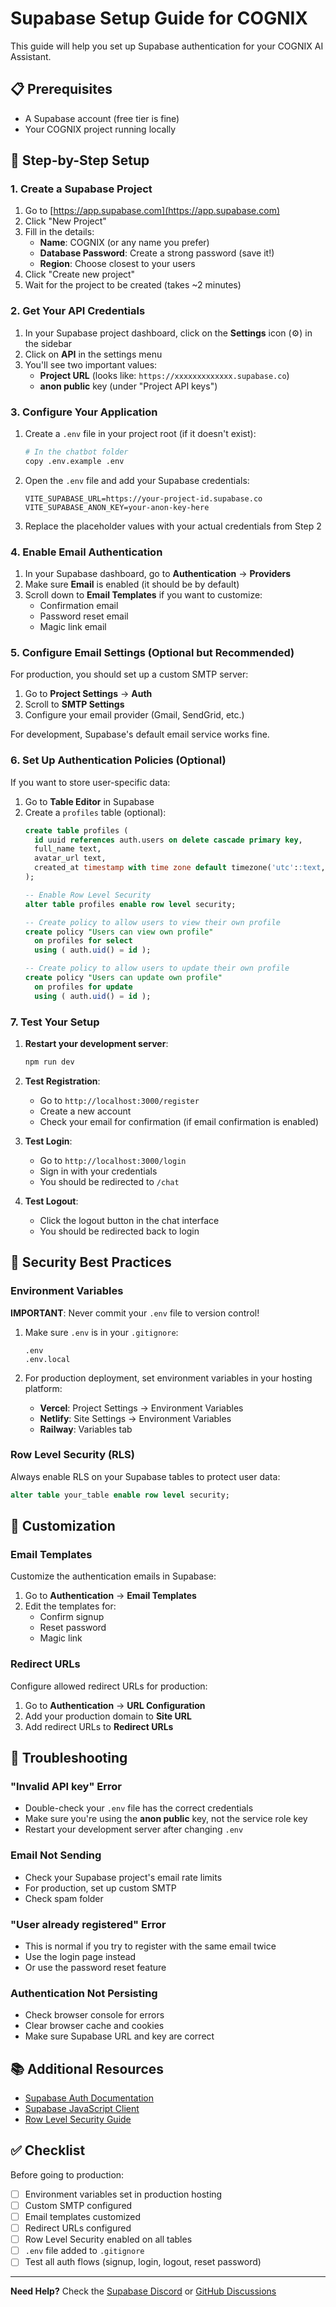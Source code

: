 # Supabase Setup Guide for COGNIX

This guide will help you set up Supabase authentication for your COGNIX AI Assistant.

## 📋 Prerequisites

- A Supabase account (free tier is fine)
- Your COGNIX project running locally

## 🚀 Step-by-Step Setup

### 1. Create a Supabase Project

1. Go to [https://app.supabase.com](https://app.supabase.com)
2. Click "New Project"
3. Fill in the details:
   - **Name**: COGNIX (or any name you prefer)
   - **Database Password**: Create a strong password (save it!)
   - **Region**: Choose closest to your users
4. Click "Create new project"
5. Wait for the project to be created (takes ~2 minutes)

### 2. Get Your API Credentials

1. In your Supabase project dashboard, click on the **Settings** icon (⚙️) in the sidebar
2. Click on **API** in the settings menu
3. You'll see two important values:
   - **Project URL** (looks like: `https://xxxxxxxxxxxxx.supabase.co`)
   - **anon public** key (under "Project API keys")

### 3. Configure Your Application

1. Create a `.env` file in your project root (if it doesn't exist):
   ```bash
   # In the chatbot folder
   copy .env.example .env
   ```

2. Open the `.env` file and add your Supabase credentials:
   ```env
   VITE_SUPABASE_URL=https://your-project-id.supabase.co
   VITE_SUPABASE_ANON_KEY=your-anon-key-here
   ```

3. Replace the placeholder values with your actual credentials from Step 2

### 4. Enable Email Authentication

1. In your Supabase dashboard, go to **Authentication** → **Providers**
2. Make sure **Email** is enabled (it should be by default)
3. Scroll down to **Email Templates** if you want to customize:
   - Confirmation email
   - Password reset email
   - Magic link email

### 5. Configure Email Settings (Optional but Recommended)

For production, you should set up a custom SMTP server:

1. Go to **Project Settings** → **Auth**
2. Scroll to **SMTP Settings**
3. Configure your email provider (Gmail, SendGrid, etc.)

For development, Supabase's default email service works fine.

### 6. Set Up Authentication Policies (Optional)

If you want to store user-specific data:

1. Go to **Table Editor** in Supabase
2. Create a `profiles` table (optional):
   ```sql
   create table profiles (
     id uuid references auth.users on delete cascade primary key,
     full_name text,
     avatar_url text,
     created_at timestamp with time zone default timezone('utc'::text, now()) not null
   );
   
   -- Enable Row Level Security
   alter table profiles enable row level security;
   
   -- Create policy to allow users to view their own profile
   create policy "Users can view own profile"
     on profiles for select
     using ( auth.uid() = id );
   
   -- Create policy to allow users to update their own profile
   create policy "Users can update own profile"
     on profiles for update
     using ( auth.uid() = id );
   ```

### 7. Test Your Setup

1. **Restart your development server**:
   ```bash
   npm run dev
   ```

2. **Test Registration**:
   - Go to `http://localhost:3000/register`
   - Create a new account
   - Check your email for confirmation (if email confirmation is enabled)

3. **Test Login**:
   - Go to `http://localhost:3000/login`
   - Sign in with your credentials
   - You should be redirected to `/chat`

4. **Test Logout**:
   - Click the logout button in the chat interface
   - You should be redirected back to login

## 🔐 Security Best Practices

### Environment Variables

**IMPORTANT**: Never commit your `.env` file to version control!

1. Make sure `.env` is in your `.gitignore`:
   ```
   .env
   .env.local
   ```

2. For production deployment, set environment variables in your hosting platform:
   - **Vercel**: Project Settings → Environment Variables
   - **Netlify**: Site Settings → Environment Variables
   - **Railway**: Variables tab

### Row Level Security (RLS)

Always enable RLS on your Supabase tables to protect user data:

```sql
alter table your_table enable row level security;
```

## 🎨 Customization

### Email Templates

Customize the authentication emails in Supabase:

1. Go to **Authentication** → **Email Templates**
2. Edit the templates for:
   - Confirm signup
   - Reset password
   - Magic link

### Redirect URLs

Configure allowed redirect URLs for production:

1. Go to **Authentication** → **URL Configuration**
2. Add your production domain to **Site URL**
3. Add redirect URLs to **Redirect URLs**

## 🐛 Troubleshooting

### "Invalid API key" Error

- Double-check your `.env` file has the correct credentials
- Make sure you're using the **anon public** key, not the service role key
- Restart your development server after changing `.env`

### Email Not Sending

- Check your Supabase project's email rate limits
- For production, set up custom SMTP
- Check spam folder

### "User already registered" Error

- This is normal if you try to register with the same email twice
- Use the login page instead
- Or use the password reset feature

### Authentication Not Persisting

- Check browser console for errors
- Clear browser cache and cookies
- Make sure Supabase URL and key are correct

## 📚 Additional Resources

- [Supabase Auth Documentation](https://supabase.com/docs/guides/auth)
- [Supabase JavaScript Client](https://supabase.com/docs/reference/javascript/introduction)
- [Row Level Security Guide](https://supabase.com/docs/guides/auth/row-level-security)

## ✅ Checklist

Before going to production:

- [ ] Environment variables set in production hosting
- [ ] Custom SMTP configured
- [ ] Email templates customized
- [ ] Redirect URLs configured
- [ ] Row Level Security enabled on all tables
- [ ] `.env` file added to `.gitignore`
- [ ] Test all auth flows (signup, login, logout, reset password)

---

**Need Help?** Check the [Supabase Discord](https://discord.supabase.com) or [GitHub Discussions](https://github.com/supabase/supabase/discussions)
